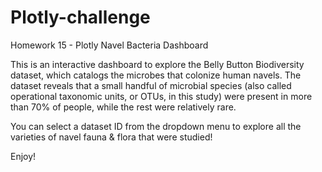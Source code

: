 # Plotly-challenge
Homework 15 - Plotly Navel Bacteria Dashboard

This is an interactive dashboard to explore the Belly Button Biodiversity dataset, which catalogs the microbes that colonize human navels. The dataset reveals that a small handful of microbial species (also called operational taxonomic units, or OTUs, in this study) were present in more than 70% of people, while the rest were relatively rare.

You can select a dataset ID from the dropdown menu to explore all the varieties of navel fauna & flora that were studied!

Enjoy!
